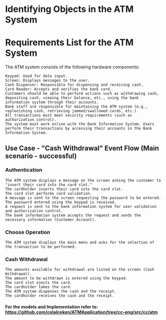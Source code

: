 # Identifying Objects in the ATM System

# Requirements List for the ATM System

The ATM system consists of the following hardware components:

    Keypad: Used for data input.
    Screen: Displays messages to the user.
    Cash Dispenser: Responsible for dispensing and receiving cash.
    Card Reader: Accepts and verifies the bank card.
    Customers should be able to perform actions such as withdrawing cash, depositing cash, viewing their balance, etc., using the bank information system through their accounts.
    Bank staff are responsible for maintaining the ATM system (e.g., replenishing cash, retrieving jammed/swallowed cards, etc.).
    All transactions must meet security requirements (such as authorization control).
    The system must work online with the Bank Information System. Users perform their transactions by accessing their accounts in the Bank Information System.

## Use Case - "Cash Withdrawal" Event Flow (Main scenario - successful)

### Authentication  
    The ATM system displays a message on the screen asking the customer to "insert their card into the card slot."
    The cardholder inserts their card into the card slot.
    The card slot performs card validation.
    A message is sent to the screen requesting the password to be entered.
    The password entered using the keypad is received.
    A request is sent to the bank information system for user validation and authorization control.
    The bank information system accepts the request and sends the necessary information (Customer Account).
### Choose Operation
    The ATM system displays the main menu and asks for the selection of the transaction to be performed.
### Cash Withdrawal
    The amounts available for withdrawal are listed on the screen (Cash Withdrawal).
    The amount to be withdrawn is entered using the keypad.
    The card slot ejects the card.
    The cardholder takes the card.
    The ATM system dispenses the cash and the receipt.
    The cardholder receives the cash and the receipt.

#### For the models and Implementation refer to: https://github.com/celalceken/ATMApplication/tree/cc-eng/src/cc/atm
